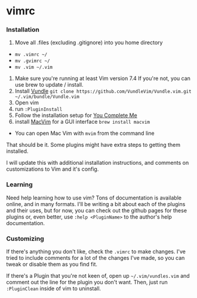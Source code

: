 # vimrc
### Installation

1. Move all .files (excluding .gitignore) into you home directory
  - `mv .vimrc ~/`
  - `mv .gvimrc ~/`
  - `mv .vim ~/.vim`
1. Make sure you're running at least Vim version 7.4  If you're not, you can use brew to update / install.
1. Install [Vundle](https://github.com/VundleVim/Vundle.vim) `git clone https://github.com/VundleVim/Vundle.vim.git ~/.vim/bundle/Vundle.vim`
1. Open vim
1. run `:PluginInstall`
1. Follow the installation setup for [You Complete Me](https://github.com/Valloric/YouCompleteMe#mac-os-x-installation)
1. install [MacVim](https://github.com/b4winckler/macvim) for a GUI interface `brew install macvim`
  - You can open Mac Vim with `mvim` from the command line

That should be it. Some plugins might have extra steps to getting them installed.

I will update this with additional installation instructions, and comments on customizations to Vim and it's config.

### Learning
Need help learning how to use vim?  Tons of documentation is available online, and in many formats.  I'll be writing a bit about each of the plugins and their uses, but for now, you can check out the github pages for these plugins or, even better, use `:help <PluginName>` to the author's help documentation.

### Customizing
If there's anything you don't like, check the `.vimrc` to make changes.  I've tried to include comments for a lot of the changes I've made, so you can tweak or disable them as you find fit.

If there's a Plugin that you're not keen of, open up `~/.vim/vundles.vim` and comment out the line for the plugin you don't want.  Then, just run `:PluginClean` inside of vim to uninstall.
